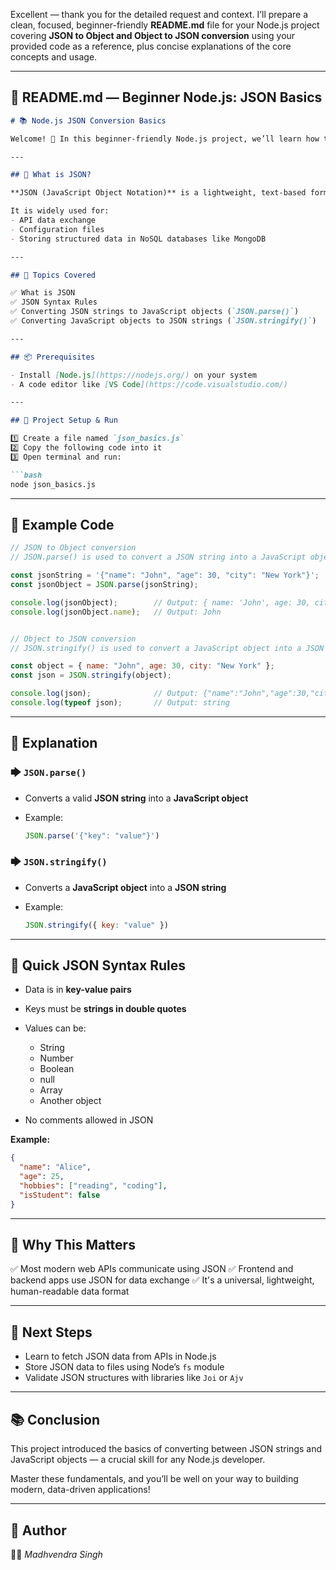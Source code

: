 Excellent — thank you for the detailed request and context. I’ll prepare a clean, focused, beginner-friendly **README.md** file for your Node.js project covering **JSON to Object and Object to JSON conversion** using your provided code as a reference, plus concise explanations of the core concepts and usage.

---

## 📄 README.md — Beginner Node.js: JSON Basics

````markdown
# 📚 Node.js JSON Conversion Basics

Welcome! 👋 In this beginner-friendly Node.js project, we’ll learn how to convert data between **JSON strings** and **JavaScript objects** — a fundamental skill for handling API responses, saving data, and building web applications.

---

## 📌 What is JSON?

**JSON (JavaScript Object Notation)** is a lightweight, text-based format for representing structured data. It is easy for humans to read and write, and easy for programs to parse and generate.

It is widely used for:
- API data exchange
- Configuration files
- Storing structured data in NoSQL databases like MongoDB

---

## 📖 Topics Covered

✅ What is JSON  
✅ JSON Syntax Rules  
✅ Converting JSON strings to JavaScript objects (`JSON.parse()`)  
✅ Converting JavaScript objects to JSON strings (`JSON.stringify()`)  

---

## 📦 Prerequisites

- Install [Node.js](https://nodejs.org/) on your system  
- A code editor like [VS Code](https://code.visualstudio.com/)

---

## 📂 Project Setup & Run

1️⃣ Create a file named `json_basics.js`  
2️⃣ Copy the following code into it  
3️⃣ Open terminal and run:

```bash
node json_basics.js
````

---

## 📝 Example Code

```javascript
// JSON to Object conversion
// JSON.parse() is used to convert a JSON string into a JavaScript object

const jsonString = '{"name": "John", "age": 30, "city": "New York"}';
const jsonObject = JSON.parse(jsonString);

console.log(jsonObject);        // Output: { name: 'John', age: 30, city: 'New York' }
console.log(jsonObject.name);   // Output: John


// Object to JSON conversion
// JSON.stringify() is used to convert a JavaScript object into a JSON string

const object = { name: "John", age: 30, city: "New York" };
const json = JSON.stringify(object);

console.log(json);              // Output: {"name":"John","age":30,"city":"New York"}
console.log(typeof json);       // Output: string
```

---

## 📖 Explanation

### 🡆 `JSON.parse()`

* Converts a valid **JSON string** into a **JavaScript object**
* Example:

  ```javascript
  JSON.parse('{"key": "value"}')
  ```

### 🡆 `JSON.stringify()`

* Converts a **JavaScript object** into a **JSON string**
* Example:

  ```javascript
  JSON.stringify({ key: "value" })
  ```

---

## 📌 Quick JSON Syntax Rules

* Data is in **key-value pairs**
* Keys must be **strings in double quotes**
* Values can be:

  * String
  * Number
  * Boolean
  * null
  * Array
  * Another object
* No comments allowed in JSON

**Example:**

```json
{
  "name": "Alice",
  "age": 25,
  "hobbies": ["reading", "coding"],
  "isStudent": false
}
```

---

## 🎯 Why This Matters

✅ Most modern web APIs communicate using JSON
✅ Frontend and backend apps use JSON for data exchange
✅ It's a universal, lightweight, human-readable data format

---

## 🚀 Next Steps

* Learn to fetch JSON data from APIs in Node.js
* Store JSON data to files using Node’s `fs` module
* Validate JSON structures with libraries like `Joi` or `Ajv`

---

## 📚 Conclusion

This project introduced the basics of converting between JSON strings and JavaScript objects — a crucial skill for any Node.js developer.

Master these fundamentals, and you’ll be well on your way to building modern, data-driven applications!

---

## 📌 Author

👨‍💻 *Madhvendra Singh*
